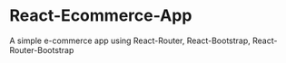 # React-Ecommerce-App
A simple e-commerce app using React-Router, React-Bootstrap, React-Router-Bootstrap
